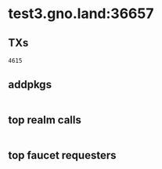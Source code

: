 # test3.gno.land:36657

## TXs
```
4615
```

## addpkgs
```
```

## top realm calls
```
```

## top faucet requesters
```
```

